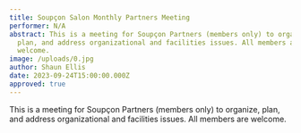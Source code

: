 ```yaml
---
title: Soupçon Salon Monthly Partners Meeting
performer: N/A
abstract: This is a meeting for Soupçon Partners (members only) to organize,
  plan, and address organizational and facilities issues. All members are
  welcome.
image: /uploads/0.jpg
author: Shaun Ellis
date: 2023-09-24T15:00:00.000Z
approved: true
---
```

This is a meeting for Soupçon Partners (members only) to organize, plan, and address organizational and facilities issues. All members are welcome.
